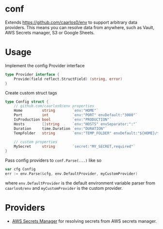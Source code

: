 # conf

Extends https://github.com/caarlos0/env to support arbitrary data providers. This means you can resolve data from anywhere, such as Vault, AWS Secrets manager, S3 or Google Sheets.

# Usage

Implement the config Provider interface

```go
type Provider interface {
	Provide(field reflect.StructField) (string, error)
}
```

Create custom struct tags

```go
type Config struct {
	// github.com/caarlos0/env properties
	Home         string        `env:"HOME"`
	Port         int           `env:"PORT" envDefault:"3000"`
	IsProduction bool          `env:"PRODUCTION"`
	Hosts        []string      `env:"HOSTS" envSeparator:":"`
	Duration     time.Duration `env:"DURATION"`
	TempFolder   string        `env:"TEMP_FOLDER" envDefault:"${HOME}/tmp" envExpand:"true"`
	
	// custom properties
	MySecret     string        `secret:"MY_SECRET,required"`
}
```

Pass config providers to `conf.Parse(...)` like so

```go
var cfg Config
err := env.Parse(&cfg, env.DefaultProvider, myCustomProvider)
```

where `env.DefaultProvider` is the default environment variable parser from `caarlos0/env` and `myCustomProvider` is the custom provider.

# Providers

* [AWS Secrets Manager](https://github.com/steinfletcher/aws-secrets-manager-conf) for resolving secrets from AWS secrets manager.
